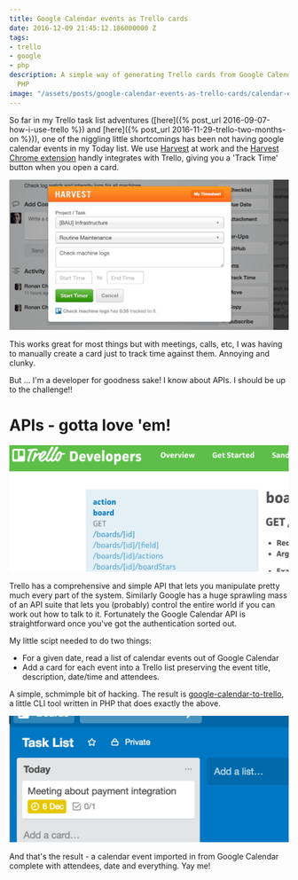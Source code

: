 ```yaml
---
title: Google Calendar events as Trello cards
date: 2016-12-09 21:45:12.186000000 Z
tags:
- trello
- google
- php
description: A simple way of generating Trello cards from Google Calendar events using
  PHP
image: "/assets/posts/google-calendar-events-as-trello-cards/calendar-event-as-a-trello-card.png"
---
```


So far in my Trello task list adventures ([here]({% post_url 2016-09-07-how-i-use-trello %}) and [here]({% post_url 2016-11-29-trello-two-months-on %})), one of the niggling little shortcomings has been not having google calendar events in my Today list. We use [Harvest] at work and the [Harvest Chrome extension] handly integrates with Trello, giving you a 'Track Time' button when you open a card.

![Harvest time tracking in Trello][harvest-for-trello]

This works great for most things but with meetings, calls, etc, I was having to manually create a card just to track time against them. Annoying and clunky.

But ... I'm a developer for goodness sake! I know about APIs. I should be up to the challenge!!

# APIs - gotta love 'em!

![The Trello API][trello-api]

Trello has a comprehensive and simple API that lets you manipulate pretty much every part of the system. Similarly Google has a huge sprawling mass of an API suite that lets you (probably) control the entire world if you can work out how to talk to it. Fortunately the Google Calendar API is straightforward once you've got the authentication sorted out.

My little scipt needed to do two things:

- For a given date, read a list of calendar events out of Google Calendar
- Add a card for each event into a Trello list preserving the event title, description, date/time and attendees.

A simple, schmimple bit of hacking. The result is [google-calendar-to-trello], a little CLI tool written in PHP that does exactly the above.

![A calendar event as a Trello card][calendar-event-in-trello]

And that's the result - a calendar event imported in from Google Calendar complete with attendees, date and everything. Yay me!

[Harvest]: https://www.getharvest.com/
[Harvest Chrome extension]: https://chrome.google.com/webstore/detail/harvest-time-tracker/fbpiglieekigmkeebmeohkelfpjjlaia?hl=en
[google-calendar-to-trello]: https://github.com/ronanchilvers/google-calendar-to-trello
[harvest-for-trello]: /assets/posts/google-calendar-events-as-trello-cards/harvest-time-tracking-in-trello.png
[calendar-event-in-trello]: /assets/posts/google-calendar-events-as-trello-cards/calendar-event-as-a-trello-card.png
[trello-api]: /assets/posts/google-calendar-events-as-trello-cards/trello-api.png
